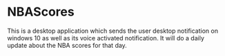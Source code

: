 # NBAScores
This is a desktop application which sends the user desktop notification on windows 10 as well as its voice activated notification. It will do a daily update about the NBA scores for that day.
